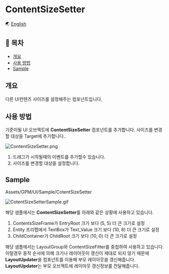 # ContentSizeSetter

🌏 [English](README.en.md)

## 🚩 목차

* [개요](#개요)
* [사용 방법](#사용-방법)
* [Sample](#Sample)

## 개요

다른 UI컨텐츠 사이즈를 설정해주는 컴포넌트입니다.

## 사용 방법
기준이될 UI 오브젝트에 **ContentSizeSetter** 컴포넌트를 추가합니다.
사이즈를 변경할 대상을 Target에 추가합니다..

![ContentSizeSetter.png](https://github.com/nhn/gpm.unity/blob/main/docs/UI/ContentSizeSetter/images/ContentSizeSetter.png?raw=true)
1. 드레그가 시작될때의 이벤트를 추가할수 있습니다.
2. 사이즈를 변경할 대상을 설정합니다.

## Sample

Assets/GPM/UI/Sample/CotentSizeSetter

![CotentSizeSetterSample.gif](https://github.com/nhn/gpm.unity/blob/main/docs/UI/ContentSizeSetter/images/CotentSizeSetterSample.gif?raw=true)

해당 샘플에서는 **ContentSizeSetter**를 아래와 같은 상황에 사용하고 있습니다.
1. ContentsSizeFrame가 EntryRoot 크기 보다 (5, 5) 더 큰 크기로 설정
2. Entity 프리팹에서 TextBox가 Text_Value 크기 보다 (10, 8) 더 큰 크기로 설정
3. ChildContainer가 ChildRoot 크기 보다 (10, 0) 더 큰 크기로 설정

해당 샘플에서는 LayoutGroup와 ContentSizeFitter를 중첩하여 사용하고 있습니다.
이럴경우 동작 순서에 의해 크기나 레이아웃이 갱신이 제대로 되지 않기 때문에 
**LayoutUpdater**을 컴포넌트를 이용해 부모 레이아웃을 갱신해줍니다.
**LayoutUpdater**는 부모 오브젝트에 레이아웃 갱신정보를 전달해줍니다.